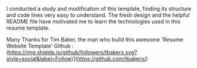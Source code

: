 I conducted a study and modification of this template, finding its structure and code lines very easy to understand. The fresh design and the helpful README file have motivated me to learn the technologies used in this resume template.

Many Thanks for Tim Baker, the man who build this awesome 'Resume Website Template'
Github : (https://img.shields.io/github/followers/tbakerx.svg?style=social&label=Follow)](https://github.com/tbakerx/)

